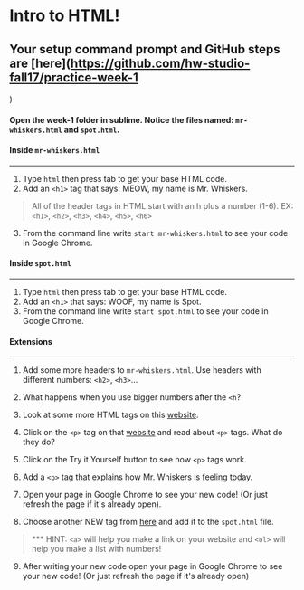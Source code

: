 # Intro to HTML!

## Your setup command prompt and GitHub steps are [here](https://github.com/hw-studio-fall17/practice-week-1
)
#### Open the week-1 folder in sublime. Notice the files named: `mr-whiskers.html` and `spot.html`.

#### Inside `mr-whiskers.html`
---
1. Type `html` then press tab to get your base HTML code. 
2. Add an `<h1>` tag that says: MEOW, my name is Mr. Whiskers.
> All of the header tags in HTML start with an h plus a number (1-6). EX: `<h1>`, `<h2>`, `<h3>`, `<h4>`, `<h5>`, `<h6>`
3. From the command line write `start mr-whiskers.html` to see your code in Google Chrome.


#### Inside `spot.html`
---
1. Type `html` then press tab to get your base HTML code.
2. Add an `<h1>` that says: WOOF, my name is Spot.
3. From the command line write `start spot.html` to see your code in Google Chrome.


#### Extensions
---
1. Add some more headers to `mr-whiskers.html`. Use headers with different numbers: `<h2>`, `<h3>`...
2. What happens when you use bigger numbers after the `<h`?
3. Look at some more HTML tags on this [website](https://www.w3schools.com/tags/ref_byfunc.asp).

4. Click on the `<p>` tag on that [website](https://www.w3schools.com/tags/ref_byfunc.asp) and read about `<p>` tags. What do they do?
5. Click on the Try it Yourself button to see how `<p>` tags work. 
6. Add a `<p>` tag that explains how Mr. Whiskers is feeling today. 
7. Open your page in Google Chrome to see your new code! (Or just refresh the page if it's already open).
8. Choose another NEW tag from [here](https://www.w3schools.com/tags/ref_byfunc.asp) and add it to the `spot.html` file. 
> *** HINT: `<a>` will help you make a link on your website and `<ol>` will help you make a list with numbers!
9. After writing your new code open your page in Google Chrome to see your new code! (Or just refresh the page if it's already open)

